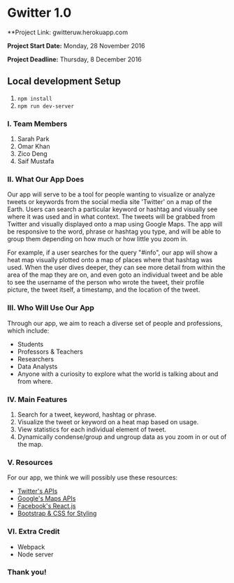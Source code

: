 # Gwitter 1.0
**Project Link: gwitteruw.herokuapp.com

**Project Start Date:** Monday, 28 November 2016

**Project Deadline:** Thursday, 8 December 2016

## Local development Setup
1. `npm install`
2. `npm run dev-server`

### I. Team Members

1. Sarah Park
2. Omar Khan
3. Zico Deng
4. Saif Mustafa

### II. What Our App Does

Our app will serve to be a tool for people wanting to visualize or analyze tweets or keywords from the social media site 'Twitter' on a map of the Earth. Users can search a particular keyword or hashtag and visually see where it was used and in what context. The tweets will be grabbed from Twitter and visually displayed onto a map using Google Maps. The app will be responsive to the word, phrase or hashtag you type, and will be able to group them depending on how much or how little you zoom in.

For example, if a user searches for the query "#info", our app will show a heat map visually plotted onto a map of places where that hashtag was used. When the user dives deeper, they can see more detail from within the area of the map they are on, and even goto an individual tweet and be able to see the username of the person who wrote the tweet, their profile picture, the tweet itself, a timestamp, and the location of the tweet.

### III. Who Will Use Our App

Through our app, we aim to reach a diverse set of people and professions, which include:
  - Students
  - Professors & Teachers
  - Researchers
  - Data Analysts
  - Anyone with a curiosity to explore what the world is talking about and from where.

### IV. Main Features

1. Search for a tweet, keyword, hashtag or phrase.
2. Visualize the tweet or keyword on a heat map based on usage.
3. View statistics for each individual element of tweet.
4. Dynamically condense/group and ungroup data as you zoom in or out of the map.

### V. Resources

For our app, we think we will possibly use these resources:

- [Twitter's APIs](https://dev.twitter.com/rest/public)
- [Google's Maps APIs](https://developers.google.com/maps/documentation/javascript/tutorial)
- [Facebook's React.js](https://facebook.github.io/react/)
- [Bootstrap & CSS for Styling](http://getbootstrap.com/javascript/)

### VI. Extra Credit

- Webpack
- Node server

### Thank you!
